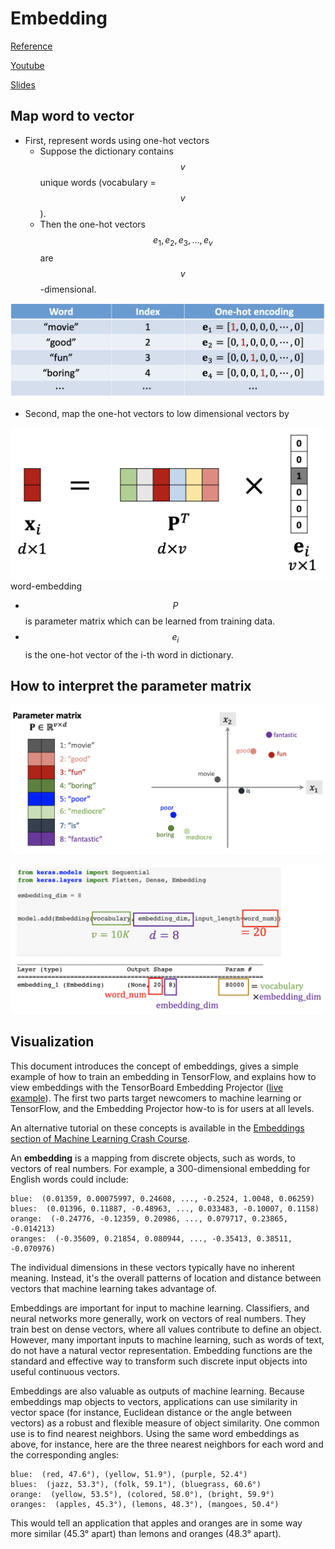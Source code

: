 # Embedding

[Reference](https://www.tensorflow.org/tutorials/text/word_embeddings)

[Youtube](https://www.youtube.com/watch?v=NWcShtqr8kc&list=PLvOO0btloRnuTUGN4XqO85eKPeFSZsEqK)

[Slides](https://github.com/wangshusen/DeepLearning/blob/master/Slides/9_RNN_1.pdf)

## Map word to vector

- First, represent words using one-hot vectors
  - Suppose the dictionary contains $$v$$ unique words \(vocabulary = $$v$$\).
  - Then the one-hot vectors $$e_1,e_2,e_3,...,e_v$$ are $$v$$-dimensional.

![onehot-encoding](../.gitbook/assets/onehot-encoding-1.png)

- Second, map the one-hot vectors to low dimensional vectors by

![](../.gitbook/assets/word-embedding-1.png)word-embedding

- $$P$$ is parameter matrix which can be learned from training data.
- $$e_i$$ is the one-hot vector of the i-th word in dictionary.

## How to interpret the parameter matrix

![word-embedding-2](../.gitbook/assets/word-embedding-2.png)

![word-embedding-3](../.gitbook/assets/word-embedding-3.png)

## Visualization

This document introduces the concept of embeddings, gives a simple example of how to train an embedding in TensorFlow, and explains how to view embeddings with the TensorBoard Embedding Projector \([live example](http://projector.tensorflow.org/)\). The first two parts target newcomers to machine learning or TensorFlow, and the Embedding Projector how-to is for users at all levels.

An alternative tutorial on these concepts is available in the [Embeddings section of Machine Learning Crash Course](https://developers.google.com/machine-learning/crash-course/embeddings/video-lecture).

An **embedding** is a mapping from discrete objects, such as words, to vectors of real numbers. For example, a 300-dimensional embedding for English words could include:

```text
blue:  (0.01359, 0.00075997, 0.24608, ..., -0.2524, 1.0048, 0.06259)
blues:  (0.01396, 0.11887, -0.48963, ..., 0.033483, -0.10007, 0.1158)
orange:  (-0.24776, -0.12359, 0.20986, ..., 0.079717, 0.23865, -0.014213)
oranges:  (-0.35609, 0.21854, 0.080944, ..., -0.35413, 0.38511, -0.070976)
```

The individual dimensions in these vectors typically have no inherent meaning. Instead, it's the overall patterns of location and distance between vectors that machine learning takes advantage of.

Embeddings are important for input to machine learning. Classifiers, and neural networks more generally, work on vectors of real numbers. They train best on dense vectors, where all values contribute to define an object. However, many important inputs to machine learning, such as words of text, do not have a natural vector representation. Embedding functions are the standard and effective way to transform such discrete input objects into useful continuous vectors.

Embeddings are also valuable as outputs of machine learning. Because embeddings map objects to vectors, applications can use similarity in vector space \(for instance, Euclidean distance or the angle between vectors\) as a robust and flexible measure of object similarity. One common use is to find nearest neighbors. Using the same word embeddings as above, for instance, here are the three nearest neighbors for each word and the corresponding angles:

```text
blue:  (red, 47.6°), (yellow, 51.9°), (purple, 52.4°)
blues:  (jazz, 53.3°), (folk, 59.1°), (bluegrass, 60.6°)
orange:  (yellow, 53.5°), (colored, 58.0°), (bright, 59.9°)
oranges:  (apples, 45.3°), (lemons, 48.3°), (mangoes, 50.4°)
```

This would tell an application that apples and oranges are in some way more similar \(45.3° apart\) than lemons and oranges \(48.3° apart\).
